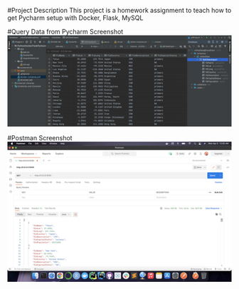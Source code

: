 #Project Description
This project is a homework assignment to teach how to get Pycharm setup with Docker, Flask, MySQL

#Query Data from Pycharm Screenshot
![query_data_pycharm_output](screenshots/QueryDataFromPycharm.png)

#Postman Screenshot
![postman_request_output](screenshots/PostmanRequest.png)
